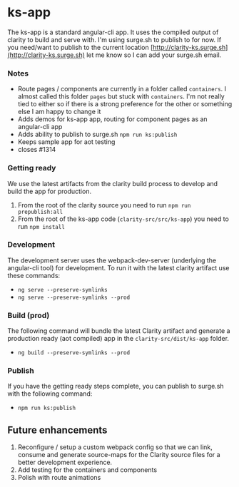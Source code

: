 # ks-app
The ks-app is a standard angular-cli app. It uses the compiled output of clarity to build and serve with. I'm using surge.sh to publish to for now. If you need/want to publish to the current location [http://clarity-ks.surge.sh](http://clarity-ks.surge.sh) let me know so I can add your surge.sh email. 

### Notes
 - Route pages / components are currently in a folder called `containers`. I almost called this folder `pages` but stuck with `containers`. I'm not really tied to either so if there is a strong preference for the other or something else I am happy to change it
- Adds demos for ks-app app, routing for component pages as an angular-cli app
- Adds ability to publish to surge.sh `npm run ks:publish`
- Keeps sample app for aot testing
- closes #1314 

### Getting ready
We use the latest artifacts from the clarity build process to develop and build the app for production. 
1. From the root of the clarity source you need to run `npm run prepublish:all`
2. From the root of the ks-app code (`clarity-src/src/ks-app`) you need to run `npm install`

### Development
The development server uses the webpack-dev-server (underlying the angular-cli tool) for development. To run it with the latest clarity artifact use these commands:
- `ng serve --preserve-symlinks`
- `ng serve --preserve-symlinks --prod`

### Build (prod)
The following command will bundle the latest Clarity artifact and generate a production ready (aot compiled) app in the `clarity-src/dist/ks-app` folder. 
- `ng build --preserve-symlinks --prod`

### Publish
If you have the getting ready steps complete, you can publish to surge.sh with the following command:
- `npm run ks:publish`

## Future enhancements

1. Reconfigure / setup a custom webpack config so that we can link, consume and generate source-maps for the Clarity source files for a better development experience. 
2. Add testing for the containers and components
3. Polish with route animations
